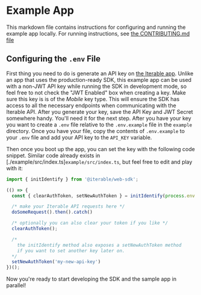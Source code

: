 # Example App

This markdown file contains instructions for configuring and running the example app locally. For running instructions, see [the CONTRIBUTING.md file](./CONTRIBUTING.md)

## Configuring the `.env` File

First thing you need to do is generate an API key on [the Iterable app](https://app.iterable.com). Unlike an app that uses the production-ready SDK, this example app can be used with a non-JWT API key while running the SDK in development mode, so feel free to not check the "JWT Enabled" box when creating a key. Make sure this key is is of the _Mobile_ key type. This will ensure the SDK has
access to all the necessary endpoints when communicating with the Iterable API. After you generate your key, save the API Key and JWT Secret somewhere handy. You'll need it for the next step. After you have your key you want to create a `.env` file relative to the `.env.example` file in the `example` directory. Once you have your file, copy the contents of `.env.example` to your `.env` file and add your API key to the `API_KEY` variable.

Then once you boot up the app, you can set the key with the following code snippet. Similar code already exists in [./example/src/index.ts]`example/src/index.ts`, but feel free to edit and play with it:

```ts
import { initIdentify } from '@iterable/web-sdk';

(() => {
  const { clearAuthToken, setNewAuthToken } = initIdentify(process.env.API_KEY);

  /* make your Iterable API requests here */
  doSomeRequest().then().catch()

  /* optionally you can also clear your token if you like */
  clearAuthToken();

  /* 
    the initIdentify method also exposes a setNewAuthToken method 
    if you want to set another key later on.
  */
  setNewAuthToken('my-new-api-key')
})();
```

Now you're ready to start developing the SDK and the sample app in parallel!